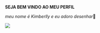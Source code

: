 **SEJA BEM VINDO AO MEU PERFIL**

*meu nome é Kimberlly e eu adoro desenhar*🌊

![](https://tenor.com/pt-BR/view/van-gogh-gif-23091752)

